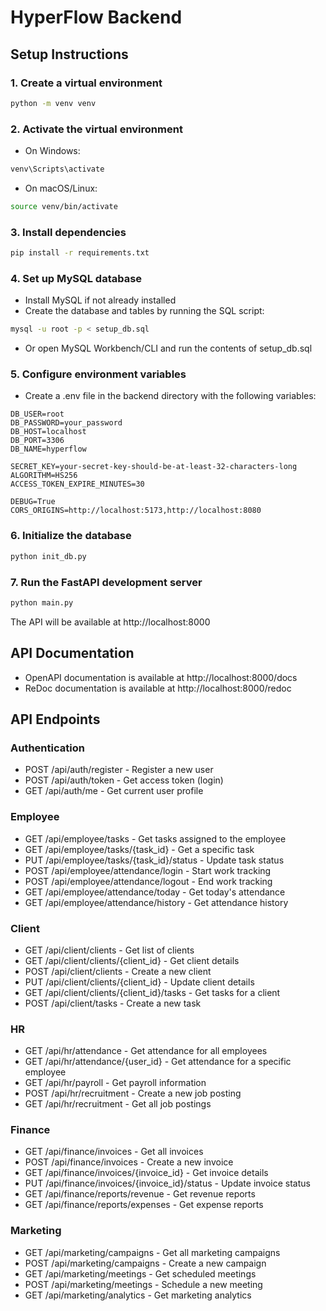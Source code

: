 
# HyperFlow Backend

## Setup Instructions

### 1. Create a virtual environment
```bash
python -m venv venv
```

### 2. Activate the virtual environment
- On Windows:
```bash
venv\Scripts\activate
```
- On macOS/Linux:
```bash
source venv/bin/activate
```

### 3. Install dependencies
```bash
pip install -r requirements.txt
```

### 4. Set up MySQL database
- Install MySQL if not already installed
- Create the database and tables by running the SQL script:
```bash
mysql -u root -p < setup_db.sql
```
- Or open MySQL Workbench/CLI and run the contents of setup_db.sql

### 5. Configure environment variables
- Create a .env file in the backend directory with the following variables:
```
DB_USER=root
DB_PASSWORD=your_password
DB_HOST=localhost
DB_PORT=3306
DB_NAME=hyperflow

SECRET_KEY=your-secret-key-should-be-at-least-32-characters-long
ALGORITHM=HS256
ACCESS_TOKEN_EXPIRE_MINUTES=30

DEBUG=True
CORS_ORIGINS=http://localhost:5173,http://localhost:8080
```

### 6. Initialize the database
```bash
python init_db.py
```

### 7. Run the FastAPI development server
```bash
python main.py
```

The API will be available at http://localhost:8000

## API Documentation

- OpenAPI documentation is available at http://localhost:8000/docs
- ReDoc documentation is available at http://localhost:8000/redoc

## API Endpoints

### Authentication
- POST /api/auth/register - Register a new user
- POST /api/auth/token - Get access token (login)
- GET /api/auth/me - Get current user profile

### Employee
- GET /api/employee/tasks - Get tasks assigned to the employee
- GET /api/employee/tasks/{task_id} - Get a specific task
- PUT /api/employee/tasks/{task_id}/status - Update task status
- POST /api/employee/attendance/login - Start work tracking
- POST /api/employee/attendance/logout - End work tracking
- GET /api/employee/attendance/today - Get today's attendance
- GET /api/employee/attendance/history - Get attendance history

### Client
- GET /api/client/clients - Get list of clients
- GET /api/client/clients/{client_id} - Get client details
- POST /api/client/clients - Create a new client
- PUT /api/client/clients/{client_id} - Update client details
- GET /api/client/clients/{client_id}/tasks - Get tasks for a client
- POST /api/client/tasks - Create a new task

### HR
- GET /api/hr/attendance - Get attendance for all employees
- GET /api/hr/attendance/{user_id} - Get attendance for a specific employee
- GET /api/hr/payroll - Get payroll information
- POST /api/hr/recruitment - Create a new job posting
- GET /api/hr/recruitment - Get all job postings

### Finance
- GET /api/finance/invoices - Get all invoices
- POST /api/finance/invoices - Create a new invoice
- GET /api/finance/invoices/{invoice_id} - Get invoice details
- PUT /api/finance/invoices/{invoice_id}/status - Update invoice status
- GET /api/finance/reports/revenue - Get revenue reports
- GET /api/finance/reports/expenses - Get expense reports

### Marketing
- GET /api/marketing/campaigns - Get all marketing campaigns
- POST /api/marketing/campaigns - Create a new campaign
- GET /api/marketing/meetings - Get scheduled meetings
- POST /api/marketing/meetings - Schedule a new meeting
- GET /api/marketing/analytics - Get marketing analytics
